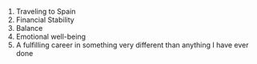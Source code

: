 1. Traveling to Spain
2. Financial Stability
3. Balance
4. Emotional well-being
5. A fulfilling career in something very different than anything I have ever done 
